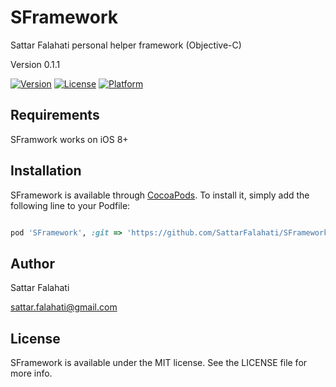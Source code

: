 # SFramework

Sattar Falahati personal helper framework (Objective-C)

Version 0.1.1

<!--[![CI Status](http://img.shields.io/travis/sattar_falahati/SFramework.svg?style=flat)](https://travis-ci.org/sattar_falahati/SFramework) -->
[![Version](https://img.shields.io/cocoapods/v/SFramework.svg?style=flat)](http://cocoapods.org/pods/SFramework)
[![License](https://img.shields.io/cocoapods/l/SFramework.svg?style=flat)](http://cocoapods.org/pods/SFramework)
[![Platform](https://img.shields.io/cocoapods/p/SFramework.svg?style=flat)](http://cocoapods.org/pods/SFramework)

<!--## Example-->
<!---->
<!--To run the example project, clone the repo, and run `pod install` from the Example directory first.-->
<!---->
## Requirements
SFramwork works on iOS 8+


## Installation

SFramework is available through [CocoaPods](http://cocoapods.org). To install
it, simply add the following line to your Podfile:

```ruby

pod 'SFramework', :git => 'https://github.com/SattarFalahati/SFramework.git'

```

## Author

Sattar Falahati

sattar.falahati@gmail.com

## License

SFramework is available under the MIT license. See the LICENSE file for more info.
